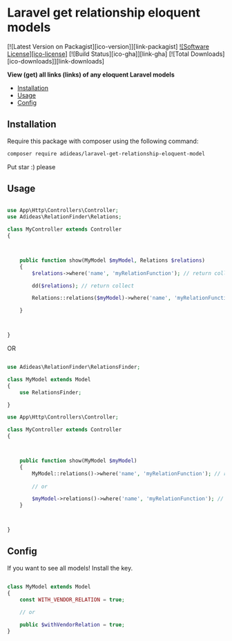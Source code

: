 # Laravel get relationship eloquent models
[![Latest Version on Packagist][ico-version]][link-packagist]
[![Software License][ico-license]](LICENSE.md)
[![Build Status][ico-gha]][link-gha]
[![Total Downloads][ico-downloads]][link-downloads]

**View (get) all links (links) of any eloquent Laravel models**

- [Installation](#installation)
- [Usage](#usage)
- [Config](#config)

## Installation

Require this package with composer using the following command:  

```bash
composer require adideas/laravel-get-relationship-eloquent-model
```

Put star :) please

## Usage

```php

use App\Http\Controllers\Controller;
use Adideas\RelationFinder\Relations;

class MyController extends Controller
{



    public function show(MyModel $myModel, Relations $relations)
    {
        $relations->where('name', 'myRelationFunction'); // return collect

        dd($relations); // return collect

        Relations::relations($myModel)->where('name', 'myRelationFunction'); // return collect

    }



}

  ```

OR

```php

use Adideas\RelationFinder\RelationsFinder;

class MyModel extends Model
{
    use RelationsFinder;

}
  ```
```php
use App\Http\Controllers\Controller;

class MyController extends Controller
{



    public function show(MyModel $myModel)
    {
        MyModel::relations()->where('name', 'myRelationFunction'); // return collect
        
        // or

        $myModel->relations()->where('name', 'myRelationFunction'); // return collect
    }



}

  ```

## Config

If you want to see all models! Install the key.

```php

class MyModel extends Model
{
    const WITH_VENDOR_RELATION = true;
    
    // or

    public $withVendorRelation = true;
}
  ```
